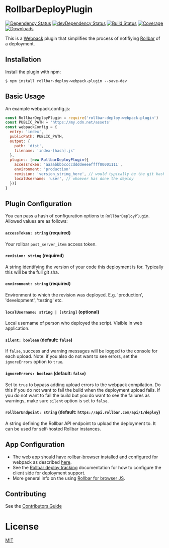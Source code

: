 RollbarDeployPlugin
========================
[![Dependency Status](https://img.shields.io/david/thredup/rollbar-deploy-webpack-plugin.svg?style=flat-square)](https://david-dm.org/thredup/rollbar-deploy-webpack-plugin)
[![devDependency Status](https://img.shields.io/david/dev/thredup/rollbar-deploy-webpack-plugin.svg?maxAge=2592000?style=flat-square)](https://david-dm.org/thredup/rollbar-deploy-webpack-plugin#info=devDependencies)
[![Build Status](https://img.shields.io/travis/thredup/rollbar-deploy-webpack-plugin.svg?style=flat-square)](https://travis-ci.org/thredup/rollbar-deploy-webpack-plugin)
[![Coverage](https://img.shields.io/codecov/c/github/thredup/rollbar-deploy-webpack-plugin/master.svg?style=flat-square)](https://codecov.io/gh/thredup/rollbar-deploy-webpack-plugin)
[![Downloads](https://img.shields.io/npm/dm/rollbar-deploy-webpack-plugin.svg?style=flat-square)](https://www.npmjs.com/package/rollbar-deploy-webpack-plugin)

This is a [Webpack](https://webpack.github.io) plugin that simplifies the process of notifiying [Rollbar](https://rollbar.com) of a deployment.

## Installation
Install the plugin with npm:
```shell
$ npm install rollbar-deploy-webpack-plugin --save-dev
```

## Basic Usage
An example webpack.config.js:
```javascript
const RollbarDeployPlugin = require('rollbar-deploy-webpack-plugin')
const PUBLIC_PATH = 'https://my.cdn.net/assets'
const webpackConfig = {
  entry: 'index',
  publicPath: PUBLIC_PATH,
  output: {
    path: 'dist',
    filename: 'index-[hash].js'
  },
  plugins: [new RollbarDeployPlugin({
    accessToken: 'aaaabbbbccccddddeeeeffff00001111',
    environment: 'production'
    revision: 'version_string_here', // would typically be the git hash
    localUsername: 'user', // whoever has done the deploy
  })]
}
```

## Plugin Configuration
You can pass a hash of configuration options to `RollbarDeployPlugin`.
Allowed values are as follows:

#### `accessToken: string` **(required)**
Your rollbar `post_server_item` access token.

#### `revision: string` **(required)**
A string identifying the version of your code this deployment is for. Typically this will be the full git sha.

#### `environment: string` **(required)**
Environment to which the revision was deployed. E.g. 'production', 'development', 'testing' etc.

#### `localUsername: string | [string]` **(optional)**
Local username of person who deployed the script. Visible in web application.

#### `silent: boolean` **(default: `false`)**
If `false`, success and warning messages will be logged to the console for each upload. Note: if you also do not want to see errors, set the `ignoreErrors` option to `true`.

#### `ignoreErrors: boolean` **(default: `false`)**
Set to `true` to bypass adding upload errors to the webpack compilation. Do this if you do not want to fail the build when the deployment upload fails. If you do not want to fail the build but you do want to see the failures as warnings, make sure `silent` option is set to `false`.

#### `rollbarEndpoint: string` **(default: `https://api.rollbar.com/api/1/deploy`)**
A string defining the Rollbar API endpoint to upload the deployment to. It can be used for self-hosted Rollbar instances.

## App Configuration
- The web app should have [rollbar-browser](https://github.com/rollbar/rollbar.js) installed and configured for webpack as described [here](https://github.com/rollbar/rollbar.js/tree/master/examples/webpack#using-rollbar-with-webpack).
- See the [Rollbar deploy tracking](https://docs.rollbar.com/docs/deploy-tracking/) documentation
  for how to configure the client side for deployment support.
- More general info on the using [Rollbar for browser JS](https://rollbar.com/docs/notifier/rollbar.js/).

## Contributing
See the [Contributors Guide](/CONTRIBUTING.md)

# License
[MIT](/LICENSE.md)
